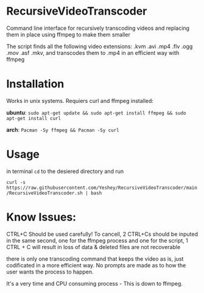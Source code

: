 # RecursiveVideoTranscoder
Command line interface for recursively transcoding videos and replacing them in place using ffmpeg to make them smaller 

The script finds all the following video extensions: .kvm .avi .mp4 .flv .ogg .mov .asf .mkv, and transcodes them to .mp4 in an efficient way with ffmpeg

# Installation
Works in unix systems. Requiers curl and ffmpeg installed:

**ubuntu**: `sudo apt-get update && sudo apt-get install ffmpeg && sudo apt-get install curl`

**arch**: `Pacman -Sy ffmpeg && Pacman -Sy curl`

# Usage
in terminal `cd` to the desiered directory and run 

```curl -s https://raw.githubusercontent.com/Yeshey/RecursiveVideoTranscoder/main/RecursiveVideoTranscoder.sh | bash```

# Know Issues:
CTRL+C Should be used carefully! To cancell, 2 CTRL+Cs should be inputed in the same second, one for the ffmpeg process and one for the script, 1 CTRL + C will result in loss of data & deleted files are not recoverable

there is only one transcoding command that keeps the video as is, just codificated in a more efficient way. No prompts are made as to how the user wants the process to happen.

It's a very time and CPU consuming process - This is down to ffmpeg.
